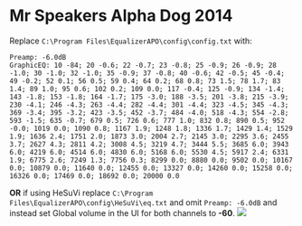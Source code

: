 # Mr Speakers Alpha Dog 2014
Replace `C:\Program Files\EqualizerAPO\config\config.txt` with:
```
Preamp: -6.0dB
GraphicEQ: 10 -84; 20 -0.6; 22 -0.7; 23 -0.8; 25 -0.9; 26 -0.9; 28 -1.0; 30 -1.0; 32 -1.0; 35 -0.9; 37 -0.8; 40 -0.6; 42 -0.5; 45 -0.4; 49 -0.2; 52 0.1; 56 0.5; 59 0.4; 64 0.2; 68 0.8; 73 1.5; 78 1.7; 83 1.4; 89 1.0; 95 0.6; 102 0.2; 109 0.0; 117 -0.4; 125 -0.9; 134 -1.4; 143 -1.8; 153 -1.8; 164 -1.7; 175 -3.0; 188 -3.5; 201 -3.8; 215 -3.9; 230 -4.1; 246 -4.3; 263 -4.4; 282 -4.4; 301 -4.4; 323 -4.5; 345 -4.3; 369 -3.4; 395 -3.2; 423 -3.5; 452 -3.7; 484 -4.0; 518 -4.3; 554 -2.8; 593 -1.5; 635 -0.7; 679 0.5; 726 0.6; 777 1.0; 832 0.8; 890 0.5; 952 -0.0; 1019 0.0; 1090 0.8; 1167 1.9; 1248 1.8; 1336 1.7; 1429 1.4; 1529 1.9; 1636 2.4; 1751 2.0; 1873 3.0; 2004 2.7; 2145 3.0; 2295 3.6; 2455 3.7; 2627 4.3; 2811 4.2; 3008 4.5; 3219 4.7; 3444 5.5; 3685 6.0; 3943 6.0; 4219 6.0; 4514 6.0; 4830 6.0; 5168 6.0; 5530 4.5; 5917 2.4; 6331 1.9; 6775 2.6; 7249 1.3; 7756 0.3; 8299 0.0; 8880 0.0; 9502 0.0; 10167 0.0; 10879 0.0; 11640 0.0; 12455 0.0; 13327 0.0; 14260 0.0; 15258 0.0; 16326 0.0; 17469 0.0; 18692 0.0; 20000 0.0
```
**OR** if using HeSuVi replace `C:\Program Files\EqualizerAPO\config\HeSuVi\eq.txt` and omit `Preamp: -6.0dB` and instead set Global volume in the UI for both channels to **-60**.
![](https://raw.githubusercontent.com/jaakkopasanen/AutoEq/master/results/Innerfidelity%202017/innerfidelity/onear/Mr%20Speakers%20Alpha%20Dog%202014/Mr%20Speakers%20Alpha%20Dog%202014.png)